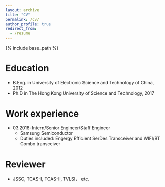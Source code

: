 ```yaml
---
layout: archive
title: "CV"
permalink: /cv/
author_profile: true
redirect_from:
  - /resume
---
```


{% include base_path %}

Education
======
* B.Eng. in University of Electronic Science and Technology of China, 2012
* Ph.D in The Hong Kong University of Science and Technology, 2017

Work experience
======
* 03.2018: Intern/Senior Engineer/Staff Engineer
  * Samsung Semiconductor
  * Duties included: Engergy Efficient SerDes Transceiver and WIFI/BT Combo transceiver

Reviewer
======
* JSSC, TCAS-I, TCAS-II, TVLSI， etc.
